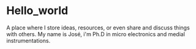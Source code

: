 # Hello_world
A place where I store ideas, resources, or even share and discuss things with others.
My name is José, i'm Ph.D in micro electronics and medial instrumentations.
